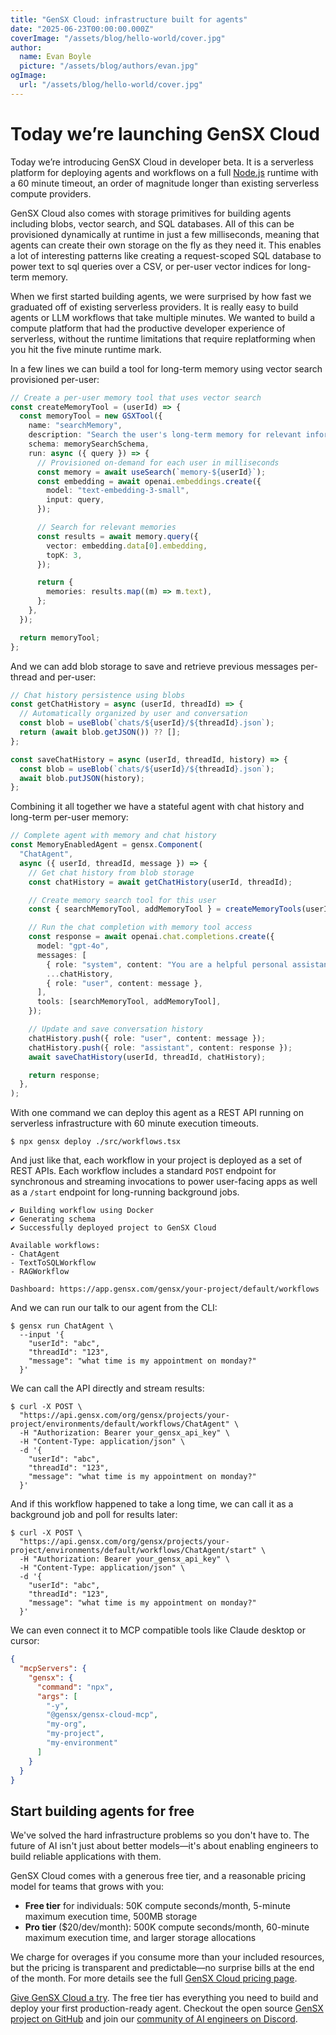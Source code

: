 ```yaml
---
title: "GenSX Cloud: infrastructure built for agents"
date: "2025-06-23T00:00:00.000Z"
coverImage: "/assets/blog/hello-world/cover.jpg"
author:
  name: Evan Boyle
  picture: "/assets/blog/authors/evan.jpg"
ogImage:
  url: "/assets/blog/hello-world/cover.jpg"
---
```


# Today we’re launching GenSX Cloud

Today we’re introducing GenSX Cloud in developer beta. It is a serverless platform for deploying agents and workflows on a full [Node.js](http://Node.js) runtime with a 60 minute timeout, an order of magnitude longer than existing serverless compute providers.

GenSX Cloud also comes with storage primitives for building agents including blobs, vector search, and SQL databases. All of this can be provisioned dynamically at runtime in just a few milliseconds, meaning that agents can create their own storage on the fly as they need it. This enables a lot of interesting patterns like creating a request-scoped SQL database to power text to sql queries over a CSV, or per-user vector indices for long-term memory.

When we first started building agents, we were surprised by how fast we graduated off of existing serverless providers. It is really easy to build agents or LLM workflows that take multiple minutes. We wanted to build a compute platform that had the productive developer experience of serverless, without the runtime limitations that require replatforming when you hit the five minute runtime mark.

In a few lines we can build a tool for long-term memory using vector search provisioned per-user:

```ts
// Create a per-user memory tool that uses vector search
const createMemoryTool = (userId) => {
  const memoryTool = new GSXTool({
    name: "searchMemory",
    description: "Search the user's long-term memory for relevant information",
    schema: memorySearchSchema,
    run: async ({ query }) => {
      // Provisioned on-demand for each user in milliseconds
      const memory = await useSearch(`memory-${userId}`);
      const embedding = await openai.embeddings.create({
        model: "text-embedding-3-small",
        input: query,
      });

      // Search for relevant memories
      const results = await memory.query({
        vector: embedding.data[0].embedding,
        topK: 3,
      });

      return {
        memories: results.map((m) => m.text),
      };
    },
  });

  return memoryTool;
};
```

And we can add blob storage to save and retrieve previous messages per-thread and per-user:

```ts
// Chat history persistence using blobs
const getChatHistory = async (userId, threadId) => {
  // Automatically organized by user and conversation
  const blob = useBlob(`chats/${userId}/${threadId}.json`);
  return (await blob.getJSON()) ?? [];
};

const saveChatHistory = async (userId, threadId, history) => {
  const blob = useBlob(`chats/${userId}/${threadId}.json`);
  await blob.putJSON(history);
};
```

Combining it all together we have a stateful agent with chat history and long-term per-user memory:

```ts
// Complete agent with memory and chat history
const MemoryEnabledAgent = gensx.Component(
  "ChatAgent",
  async ({ userId, threadId, message }) => {
    // Get chat history from blob storage
    const chatHistory = await getChatHistory(userId, threadId);

    // Create memory search tool for this user
    const { searchMemoryTool, addMemoryTool } = createMemoryTools(userId);

    // Run the chat completion with memory tool access
    const response = await openai.chat.completions.create({
      model: "gpt-4o",
      messages: [
        { role: "system", content: "You are a helpful personal assistant" },
        ...chatHistory,
        { role: "user", content: message },
      ],
      tools: [searchMemoryTool, addMemoryTool],
    });

    // Update and save conversation history
    chatHistory.push({ role: "user", content: message });
    chatHistory.push({ role: "assistant", content: response });
    await saveChatHistory(userId, threadId, chatHistory);

    return response;
  },
);
```

With one command we can deploy this agent as a REST API running on serverless infrastructure with 60 minute execution timeouts.

```console
$ npx gensx deploy ./src/workflows.tsx
```

And just like that, each workflow in your project is deployed as a set of REST APIs. Each workflow includes a standard `POST` endpoint for synchronous and streaming invocations to power user-facing apps as well as a `/start` endpoint for long-running background jobs.

```console
✔ Building workflow using Docker
✔ Generating schema
✔ Successfully deployed project to GenSX Cloud

Available workflows:
- ChatAgent
- TextToSQLWorkflow
- RAGWorkflow

Dashboard: https://app.gensx.com/gensx/your-project/default/workflows
```

And we can run our talk to our agent from the CLI:

```console
$ gensx run ChatAgent \
  --input '{
    "userId": "abc",
    "threadId": "123",
    "message": "what time is my appointment on monday?"
  }'
```

We can call the API directly and stream results:

```console
$ curl -X POST \
  "https://api.gensx.com/org/gensx/projects/your-project/environments/default/workflows/ChatAgent" \
  -H "Authorization: Bearer your_gensx_api_key" \
  -H "Content-Type: application/json" \
  -d '{
    "userId": "abc",
    "threadId": "123",
    "message": "what time is my appointment on monday?"
  }'
```

And if this workflow happened to take a long time, we can call it as a background job and poll for results later:

```console
$ curl -X POST \
  "https://api.gensx.com/org/gensx/projects/your-project/environments/default/workflows/ChatAgent/start" \
  -H "Authorization: Bearer your_gensx_api_key" \
  -H "Content-Type: application/json" \
  -d '{
    "userId": "abc",
    "threadId": "123",
    "message": "what time is my appointment on monday?"
  }'
```

We can even connect it to MCP compatible tools like Claude desktop or cursor:

```json
{
  "mcpServers": {
    "gensx": {
      "command": "npx",
      "args": [
        "-y",
        "@gensx/gensx-cloud-mcp",
        "my-org",
        "my-project",
        "my-environment"
      ]
    }
  }
}
```

## Start building agents for free

We've solved the hard infrastructure problems so you don't have to. The future of AI isn't just about better models—it's about enabling engineers to build reliable applications with them.

GenSX Cloud comes with a generous free tier, and a reasonable pricing model for teams that grows with you:

- **Free tier** for individuals: 50K compute seconds/month, 5-minute maximum execution time, 500MB storage
- **Pro tier** ($20/dev/month): 500K compute seconds/month, 60-minute maximum execution time, and larger storage allocations

We charge for overages if you consume more than your included resources, but the pricing is transparent and predictable—no surprise bills at the end of the month. For more details see the full [GenSX Cloud pricing page](http:///docs/cloud/pricing).

[Give GenSX Cloud a try](http:///docs/quickstart). The free tier has everything you need to build and deploy your first production-ready agent. Checkout the open source [GenSX project on GitHub](https://github.com/gensx-inc/gensx) and join our [community of AI engineers on Discord](https://discord.gg/wRmwfz5tCy).
